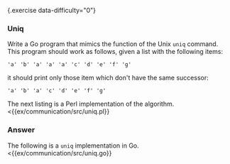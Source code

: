 {.exercise data-difficulty="0"}
### Uniq

Write a Go program that mimics the function of the Unix `uniq` command. This
program should work as follows, given a list with the following items: 

    'a' 'b' 'a' 'a' 'a' 'c' 'd' 'e' 'f' 'g'

it should print only those item which don't have the same successor:

    'a' 'b' 'a' 'c' 'd' 'e' 'f' 'g'

The next listing is a Perl implementation of the algorithm.
<{{ex/communication/src/uniq.pl}}

### Answer

The following is a `uniq` implementation in Go.
<{{ex/communication/src/uniq.go}}
